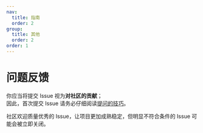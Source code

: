```yaml
---
nav:
  title: 指南
  order: 2
group:
  title: 其他
  order: 2
order: 1
---
```


# 问题反馈

你应当将提交 Issue 视为**对社区的贡献**；  
因此，首次提交 Issue 请务必仔细阅读[提问的技巧](https://github.com/WebAV-Tech/WebAV/issues/60)。

社区欢迎质量优秀的 Issue，让项目更加成熟稳定，但明显不符合条件的 Issue 可能会被立即关闭。
